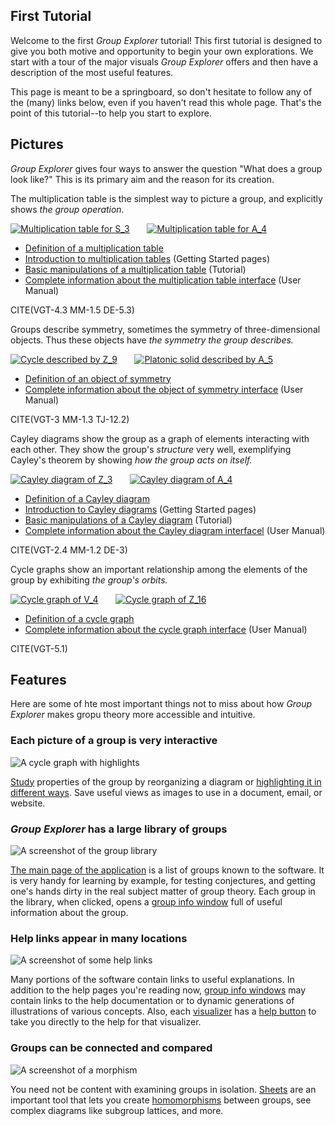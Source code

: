 
## First Tutorial

Welcome to the first *Group Explorer* tutorial! This first tutorial is
designed to give you both motive and opportunity to begin your own
explorations. We start with a tour of the major visuals *Group Explorer*
offers and then have a description of the most useful features.

This page is meant to be a springboard, so don't hesitate to follow any of
the (many) links below, even if you haven't read this whole page. That's the
point of this tutorial--to help you start to explore.

## Pictures

*Group Explorer* gives four ways to answer the question "What does a group
look like?"  This is its primary aim and the reason for its creation.

The multiplication table is the simplest way to picture a group, and
explicitly shows *the group operation.*

[![Multiplication table for S_3](s_3_multtable_unlabelled.png)](http://nathancarter.github.io/group-explorer/Multtable.html?groupURL=groups/S_3.group)
&nbsp; &nbsp; &nbsp;
[![Multiplication table for A_4](a_4_multtable_thumbnail.png)](http://nathancarter.github.io/group-explorer/Multtable.html?groupURL=groups/A_4.group)

 * [Definition of a multiplication table](rf-groupterms.md#multiplication-table)
 * [Introduction to multiplication tables](gs-mt-intro.md) (Getting Started pages)
 * [Basic manipulations of a multiplication table](tu-mt-manip.md) (Tutorial)
 * [Complete information about the multiplication table interface](rf-um-mt-options.md) (User Manual)

CITE(VGT-4.3 MM-1.5 DE-5.3)

Groups describe symmetry, sometimes the symmetry of three-dimensional
objects.  Thus these objects have *the symmetry the group describes.*

[![Cycle described by Z_9](z_9_symmetry.png)](http://nathancarter.github.io/group-explorer/SymmetryObject.html?groupURL=groups/Z_9.group)
&nbsp; &nbsp; &nbsp;
[![Platonic solid described by A_5](a_5_symmetry.png)](http://nathancarter.github.io/group-explorer/SymmetryObject.html?groupURL=groups/A_5.group)

 * [Definition of an object of symmetry](rf-groupterms.md#objects-of-symmetry)
 * [Complete information about the object of symmetry interface](rf-um-os-options.md) (User Manual)

CITE(VGT-3 MM-1.3 TJ-12.2)

Cayley diagrams show the group as a graph of elements interacting with each
other.  They show the group's *structure* very well, exemplifying Cayley's
theorem by showing *how the group acts on itself.*

[![Cayley diagram of Z_3](z_3_cayley_unlabelled.png)](http://nathancarter.github.io/group-explorer/CayleyDiagram.html?groupURL=groups/Z_3.group)
&nbsp; &nbsp; &nbsp;
[![Cayley diagram of A_4](a_4_cayley_unlabelled.png)](http://nathancarter.github.io/group-explorer/CayleyDiagram.html?groupURL=groups/A_4.group)

 * [Definition of a Cayley diagram](rf-groupterms.md#cayley-diagrams)
 * [Introduction to Cayley diagrams](gs-cd-intro.md) (Getting Started pages)
 * [Basic manipulations of a Cayley diagram](tu-cd-manip.md) (Tutorial)
 * [Complete information about the Cayley diagram interfacel](rf-um-cd-options.md) (User Manual)

CITE(VGT-2.4 MM-1.2 DE-3)

Cycle graphs show an important relationship among the elements of the group
by exhibiting *the group's orbits.*

[![Cycle graph of V_4](v_4_cycle_unlabelled.png)](http://nathancarter.github.io/group-explorer/CycleGraph.html?groupURL=groups/V_4.group)
&nbsp; &nbsp; &nbsp;
[![Cycle graph of Z_16](z_16_cycle_unlabelled.png)](http://nathancarter.github.io/group-explorer/CycleGraph.html?groupURL=groups/Z_16.group)

 * [Definition of a cycle graph](rf-groupterms.md#cycle-graph)
 * [Complete information about the cycle graph interface](rf-um-cg-options.md) (User Manual)

CITE(VGT-5.1)

## Features

Here are some of hte most important things not to miss about how *Group
Explorer* makes gropu theory more accessible and intuitive.

### Each picture of a group is very interactive

![A cycle graph with highlights](illustration-cychigh1.png)

[Study](tu-discovery.md) properties of the group by reorganizing a diagram
or [highlighting it in different ways](rf-um-subsetlistbox.md#highlight-subset-by-submenu).  Save useful
views as images to use in a document, email, or website.

### *Group Explorer* has a large library of groups

![A screenshot of the group library](illustration-grouptable.png)

[The main page of the
application](http://nathancarter.github.io/group-explorer/GroupExplorer.html)
is a list of groups known to the software.  It is very handy for learning by
example, for testing conjectures, and getting one's hands dirty in the real
subject matter of group theory.  Each group in the library, when clicked,
opens a [group info window](rf-um-groupwindow.md) full of useful information
about the group.

### Help links appear in many locations

![A screenshot of some help links](illustration-helplinks.png)

Many portions of the software contain links to useful explanations.  In
addition to the help pages you're reading now, [group info
windows](rf-um-groupwindow.md) may contain links to the help documentation
or to dynamic generations of illustrations of various concepts.  Also, each
[visualizer](rf-geterms.md#visualizers) has a [help
button](rf-um-largewindow.md#help) to take you directly to the help for that
visualizer.

### Groups can be connected and compared

![A screenshot of a morphism](illustration-morph5.png)

You need not be content with examining groups in isolation.
[Sheets](tu-sheets.md) are an important tool that lets you create
[homomorphisms](rf-um-morphedit.md) between groups, see complex diagrams
like subgroup lattices, and more.
